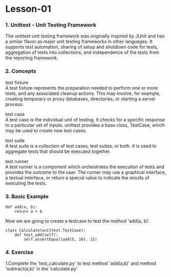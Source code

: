 # Lesson-01
### 1. Unittest - Unit Testing Framework
The unittest unit testing framework was originally inspired by JUnit and has a similar flavor as major unit testing frameworks in other languages. It supports test automation, sharing of setup and shutdown code for tests, aggregation of tests into collections, and independence of the tests from the reporting framework.

### 2. Concepts
test fixture  
A test fixture represents the preparation needed to perform one or more tests, and any associated cleanup actions. This may involve, for example, creating temporary or proxy databases, directories, or starting a server process.

test case  
A test case is the individual unit of testing. It checks for a specific response to a particular set of inputs. unittest provides a base class, TestCase, which may be used to create new test cases.

test suite  
A test suite is a collection of test cases, test suites, or both. It is used to aggregate tests that should be executed together.

test runner  
A test runner is a component which orchestrates the execution of tests and provides the outcome to the user. The runner may use a graphical interface, a textual interface, or return a special value to indicate the results of executing the tests.

### 3. Basic Example
```
def add(a, b):
    return a + b
```
Now we are going to create a testcase to test the method 'add(a, b)'.   
```
class Calculate(unittest.TestCase):
    def test_add(self):
        self.assertEqual(add(5, 10), 15)
```

### 4. Exercise
1.Complete the 'test_calculate.py' to test method 'add(a,b)' and method 'subtract(a,b)' in the 'calculate.py'
